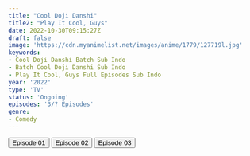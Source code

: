 ```yaml
---
title: "Cool Doji Danshi"
title2: "Play It Cool, Guys"
date: 2022-10-30T09:15:27Z
draft: false
image: 'https://cdn.myanimelist.net/images/anime/1779/127719l.jpg'
keywords:
- Cool Doji Danshi Batch Sub Indo
- Batch Cool Doji Danshi Sub Indo
- Play It Cool, Guys Full Episodes Sub Indo
year: '2022'
type: 'TV'
status: 'Ongoing'
episodes: '3/? Episodes'
genre:
- Comedy
---
```


<div class="d-g gg-5 gtc-r ai-c">
<button onclick="window.open('?arc=zFuYco95N7_20221015/1/MP4/Kuramanime-COOLDS-01-480p-Huntersekai','_blank')">Episode 01</button>
<button onclick="window.open('?arc=U01WJMORK9_20221028/2/MP4/Kuramanime-COOLDS-02-480p-Huntersekai','_blank')">Episode 02</button>
<button onclick="window.open('?arc=4KEJsWgYxp_20221030/3/MP4/Kuramanime-COOLDS-03-480p-Huntersekai','_blank')">Episode 03</button>
</div>
